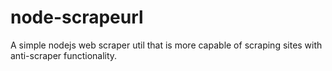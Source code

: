 # node-scrapeurl
A simple nodejs web scraper util that is more capable of scraping sites with anti-scraper functionality.
